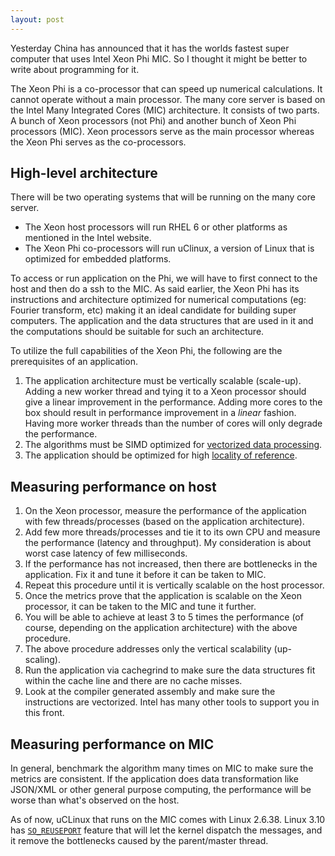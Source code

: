 ```yaml
---
layout: post
---
```


Yesterday China has announced that it has the worlds fastest super computer that uses Intel Xeon Phi MIC. So I thought
it might be better to write about programming for it.

The Xeon Phi is a co-processor that can speed up numerical calculations. It cannot operate without a main processor. The
many core server is based on the Intel Many Integrated Cores (MIC) architecture. It consists of two parts. A bunch of
Xeon processors (not Phi) and another bunch of Xeon Phi processors (MIC). Xeon processors serve as the main processor
whereas the Xeon Phi serves as the co-processors.

## High-level architecture

There will be two operating systems that will be running on the many core server.

* The Xeon host processors will run RHEL 6 or other platforms as mentioned in the Intel website.
* The Xeon Phi co-processors will run uClinux, a version of Linux that is optimized for embedded platforms.

To access or run application on the Phi, we will have to first connect to the host and then do a ssh to the MIC. As said earlier, the
Xeon Phi has its instructions and architecture optimized for numerical computations (eg: Fourier transform, etc) making
it an ideal candidate for building super computers. The application and the data structures that are used in it and the
computations should be suitable for such an architecture.

To utilize the full capabilities of the Xeon Phi, the following are the prerequisites of an application.

1. The application architecture must be vertically scalable (scale-up). Adding a new worker thread and tying it to a Xeon processor should give a linear improvement in the performance. Adding more cores to the box should result in performance improvement in a _linear_ fashion. Having more worker threads than the number of cores will only degrade the performance.
1. The algorithms must be SIMD optimized for [vectorized data processing](https://en.wikipedia.org/wiki/Vectorization_(parallel_computing)).
1. The application should be optimized for high [locality of reference](https://en.wikipedia.org/wiki/Locality_of_reference).

## Measuring performance on host

1. On the Xeon processor, measure the performance of the application with few threads/processes (based on the application architecture).
1. Add few more threads/processes and tie it to its own CPU and measure the performance (latency and throughput). My consideration is about worst case latency of few milliseconds.
1. If the performance has not increased, then there are bottlenecks in the application. Fix it and tune it before it can be taken to MIC.
1. Repeat this procedure until it is vertically scalable on the host processor.
1. Once the metrics prove that the application is scalable on the Xeon processor, it can be taken to the MIC and tune it further.
1. You will be able to achieve at least 3 to 5 times the performance (of course, depending on the application architecture) with the above procedure.
1. The above procedure addresses only the vertical scalability (up-scaling).
1. Run the application via cachegrind to make sure the data structures fit within the cache line and there are no cache misses.
1. Look at the compiler generated assembly and make sure the instructions are vectorized. Intel has many other tools to support you in this front.

## Measuring performance on MIC

In general, benchmark the algorithm many times on MIC to make sure the metrics are consistent.
If the application does data transformation like JSON/XML or other general purpose computing, the performance will be
worse than what's observed on the host.

As of now, uCLinux that runs on the MIC comes with Linux 2.6.38.
Linux 3.10 has [`SO_REUSEPORT`](https://lwn.net/Articles/542629/) feature that will let the kernel dispatch the
messages, and it remove the bottlenecks caused by the parent/master thread.
